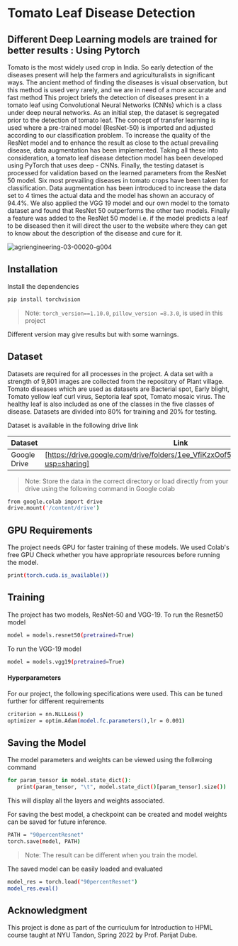# Tomato Leaf Disease Detection
## Different Deep Learning models are trained for better results : Using Pytorch

Tomato is the most widely used crop in India. So early detection of the diseases present will help the farmers and agriculturalists in significant ways. The ancient method of finding the diseases is visual observation, but this method is used very rarely, and we are in need of a more accurate and fast method This project briefs the detection of diseases present in a tomato leaf using Convolutional Neural Networks (CNNs) which is a class under deep neural networks. As an initial step, the dataset is segregated prior to the detection of tomato leaf. The concept of transfer learning is used where a pre-trained model (ResNet-50) is imported and adjusted according to our classification problem. To increase the quality of the ResNet model and to enhance the result as close to the actual prevailing disease, data augmentation has been implemented. Taking all these into consideration, a tomato leaf disease detection model has been developed using PyTorch that uses deep - CNNs. Finally, the testing dataset is processed for validation based on the learned parameters from the ResNet 50 model. Six most prevailing diseases in tomato crops have been taken for classification. Data augmentation has been introduced to increase the data set to 4 times the actual data and the model has shown an accuracy of 94.4%. We also applied the VGG 19 model and our own model to the tomato dataset and found that ResNet 50 outperforms the other two models. Finally a feature was added to the ResNet 50 model i.e. if the model predicts a leaf to be diseased then it will direct the user to the website where they can get to know about the description of the disease and cure for it.


![agriengineering-03-00020-g004](https://user-images.githubusercontent.com/85700873/168486556-9e00432d-a7e6-4abc-b435-9659315ec291.jpeg)


## Installation

Install the dependencies 

```sh
pip install torchvision
```
> Note: `torch_version==1.10.0`, `pillow_version =8.3.0`, is used in this project
> 
Different version may give results but with some warnings.

## Dataset
Datasets are required for all processes in the project. A data set with a strength of 9,801 images are collected from the repository of Plant village. Tomato diseases which are used as datasets are Bacterial spot, Early blight, Tomato yellow leaf curl virus, Septoria leaf spot, Tomato mosaic virus. The healthy leaf is also included as one of the classes in the five classes of disease. Datasets are divided into 80% for training and 20% for testing.

Dataset is available in the following drive link

| Dataset | Link |
| ------ | ------ |
| Google Drive | [https://drive.google.com/drive/folders/1ee_VfiKzxOof5oz9eoDPr6VvbWl33qSL?usp=sharing]|

> Note: Store the data in the correct directory or load directly from your drive using the following command in Google colab 
```sh
from google.colab import drive
drive.mount('/content/drive')
```

## GPU Requirements
The project needs GPU for faster training of these models. We used Colab's free GPU
Check whether you have appropriate resources before running the model.
```sh
print(torch.cuda.is_available())
```
## Training

The project has two models, ResNet-50 and VGG-19.
To run the Resnet50 model
```sh
model = models.resnet50(pretrained=True)
```
To run the VGG-19 model

```sh
model = models.vgg19(pretrained=True)
```

#### Hyperparameters

For our project, the following specifications were used. This can be tuned further for different requirements

```sh
criterion = nn.NLLLoss()
optimizer = optim.Adam(model.fc.parameters(),lr = 0.001)
```

## Saving the Model

The model parameters and weights can be viewed using the follwoing command

```sh
for param_tensor in model.state_dict():
   print(param_tensor, "\t", model.state_dict()[param_tensor].size())
```

This will display all the layers and weights associated.

For saving the best model, a checkpoint can be created and model weights can be saved for future inference.

```sh
PATH = "90percentResnet"
torch.save(model, PATH)
```

> Note: The result can be different when you train the model.

The saved model can be easily loaded and evaluated

```sh
model_res = torch.load("90percentResnet")
model_res.eval()
```

## Acknowledgment
This project is done as part of the curriculum for Introduction to HPML course taught at NYU Tandon, Spring 2022 by Prof. Parijat Dube.
